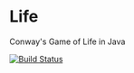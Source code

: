 # Life
Conway's Game of Life in Java

[![Build Status](https://travis-ci.org/itsMatoosh/Life.svg?branch=master)](https://travis-ci.org/itsMatoosh/Life)
